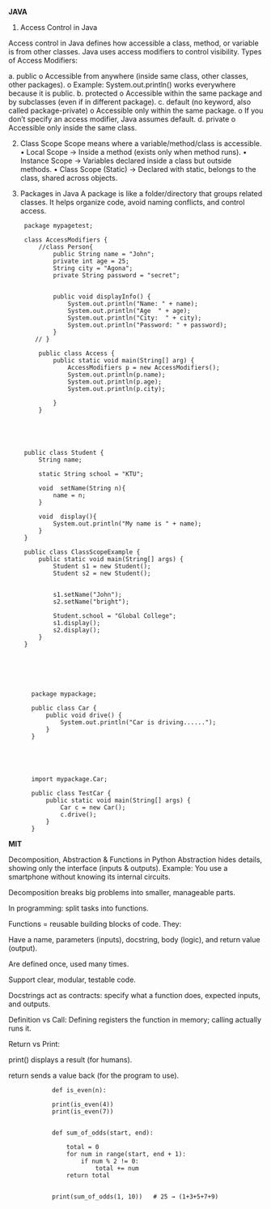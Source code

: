**JAVA**



1. Access Control in Java


Access control in Java defines how accessible a class, method, or variable is from other classes.
Java uses access modifiers to control visibility.
Types of Access Modifiers:




a.	public
o	Accessible from anywhere (inside same class, other classes, other packages).
o	Example: System.out.println() works everywhere because it is public.
b.	protected
o	Accessible within the same package and by subclasses (even if in different package).
c.	default (no keyword, also called package-private)
o	Accessible only within the same package.
o	If you don’t specify an access modifier, Java assumes default.
d.	private
o	Accessible only inside the same class.

2. Class Scope
Scope means where a variable/method/class is accessible.
•	Local Scope → Inside a method (exists only when method runs).
•	Instance Scope → Variables declared inside a class but outside methods.
•	Class Scope (Static) → Declared with static, belongs to the class, shared across objects.

3. Packages in Java
A package is like a folder/directory that groups related classes.
It helps organize code, avoid naming conflicts, and control access.

















        
        package mypagetest;
        
        class AccessModifiers {
            //class Person{
                public String name = "John";
                private int age = 25;
                String city = "Agona";
                private String password = "secret";
        
        
                public void displayInfo() {
                    System.out.println("Name: " + name);
                    System.out.println("Age  " + age);
                    System.out.println("City:  " + city);
                    System.out.println("Password: " + password);
                }
           // }
        
            public class Access {
                public static void main(String[] arg) {
                    AccessModifiers p = new AccessModifiers();
                    System.out.println(p.name);
                    System.out.println(p.age);
                    System.out.println(p.city);
        
                }
            }





        public class Student {
            String name;
        
            static String school = "KTU";
        
            void  setName(String n){
                name = n;
            }
        
            void  display(){
                System.out.println("My name is " + name);
            }
        }
        
        public class ClassScopeExample {
            public static void main(String[] args) {
                Student s1 = new Student();
                Student s2 = new Student();
        
        
                s1.setName("John");
                s2.setName("bright");
        
                Student.school = "Global College";
                s1.display();
                s2.display();
            }
        }
        





          package mypackage;
          
          public class Car {
              public void drive() {
                  System.out.println("Car is driving......");
              }
          }
          
          
          
          
          
          import mypackage.Car;
          
          public class TestCar {
              public static void main(String[] args) {
                  Car c = new Car();
                  c.drive();
              }
          }
          












**MIT**









Decomposition, Abstraction & Functions in Python
Abstraction hides details, showing only the interface (inputs & outputs).
Example: You use a smartphone without knowing its internal circuits.

Decomposition breaks big problems into smaller, manageable parts.

In programming: split tasks into functions.

Functions = reusable building blocks of code. They:

Have a name, parameters (inputs), docstring, body (logic), and return value (output).

Are defined once, used many times.

Support clear, modular, testable code.

Docstrings act as contracts: specify what a function does, expected inputs, and outputs.

Definition vs Call: Defining registers the function in memory; calling actually runs it.

Return vs Print:

print() displays a result (for humans).

return sends a value back (for the program to use).




             
                def is_even(n):
                 
                print(is_even(4))  
                print(is_even(7))  
                
                
                def sum_of_odds(start, end):
                
                    total = 0
                    for num in range(start, end + 1):
                        if num % 2 != 0:   
                            total += num
                    return total
                
                
                print(sum_of_odds(1, 10))   # 25 → (1+3+5+7+9)




